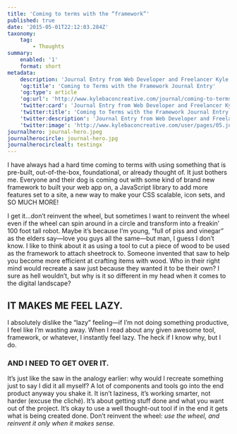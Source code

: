 ```yaml
---
title: 'Coming to terms with the “framework”'
published: true
date: '2015-05-01T22:12:03.284Z'
taxonomy:
    tag:
        - Thoughts
summary:
    enabled: '1'
    format: short
metadata:
    description: 'Journal Entry from Web Developer and Freelancer Kyle Bacon. Rant about coming to terms with the framework.'
    'og:title': 'Coming to Terms with the Framework Journal Entry'
    'og:type': article
    'og:url': 'http://www.kylebaconcreative.com/journal/coming-to-terms-with-the-framework'
    'twitter:card': 'Journal Entry from Web Developer and Freelancer Kyle Bacon. Rant about coming to terms with the framework.'
    'twitter:title': 'Coming to Terms with the Framework Journal Entry'
    'twitter:description': 'Journal Entry from Web Developer and Freelancer Kyle Bacon. Rant about coming to terms with the framework.'
    'twitter:image': 'http://www.kylebaconcreative.com/user/pages/05.journal/coming-to-terms-with-the-framework/journal-hero.jpeg'
journalhero: journal-hero.jpeg
journalherocircle: journal-hero.jpg
journalherocirclealt: testingx`
---
```


I have always had a hard time coming to terms with using something that is pre-built, out-of-the-box, foundational, or already thought of. It just bothers me. Everyone and their dog is coming out with some kind of brand new framework to built your web app on, a JavaScript library to add more features set to a site, a new way to make your CSS scalable, icon sets, and SO MUCH MORE!

I get it…don’t reinvent the wheel, but sometimes I want to reinvent the wheel even if the wheel can spin around in a circle and transform into a freakin’ 100 foot tall robot. Maybe it’s because I’m young, “full of piss and vinegar” as the elders say—love you guys all the same—but man, I guess I don’t know. I like to think about it as using a tool to cut a piece of wood to be used as the framework to attach sheetrock to. Someone invented that saw to help you become more efficient at crafting items with wood. Who in their right mind would recreate a saw just because they wanted it to be their own? I sure as hell wouldn’t, but why is it so different in my head when it comes to the digital landscape?

## IT MAKES ME FEEL LAZY.
I absolutely dislike the “lazy” feeling—if I’m not doing something productive, I feel like I’m wasting away. When I read about any given awesome tool, framework, or whatever, I instantly feel lazy. The heck if I know why, but I do.

### AND I NEED TO GET OVER IT.

It’s just like the saw in the analogy earlier: why would I recreate something just to say I did it all myself? A lot of components and tools go into the end product anyway you shake it. It isn’t laziness, it’s working smarter, not harder (excuse the cliché). It’s about getting stuff done and what you want out of the project. It’s okay to use a well thought-out tool if in the end it gets what is being created done. Don’t reinvent the wheel: *use the wheel, and reinvent it only when it makes sense.*